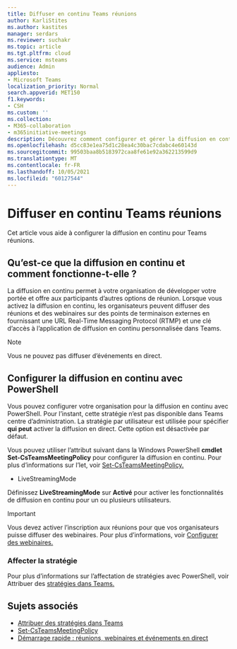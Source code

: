 ```yaml
---
title: Diffuser en continu Teams réunions
author: KarliStites
ms.author: kastites
manager: serdars
ms.reviewer: suchakr
ms.topic: article
ms.tgt.pltfrm: cloud
ms.service: msteams
audience: Admin
appliesto:
- Microsoft Teams
localization_priority: Normal
search.appverid: MET150
f1.keywords:
- CSH
ms.custom: ''
ms.collection:
- M365-collaboration
- m365initiative-meetings
description: Découvrez comment configurer et gérer la diffusion en continu pour vos Teams réunion.
ms.openlocfilehash: d5cc83e1ea75d1c28ea4c30bac7cdabc4e60143d
ms.sourcegitcommit: 99503baa8b5183972caa8fe61e92a362213599d9
ms.translationtype: MT
ms.contentlocale: fr-FR
ms.lasthandoff: 10/05/2021
ms.locfileid: "60127544"
---
```

# <a name="stream-teams-meetings"></a>Diffuser en continu Teams réunions

Cet article vous aide à configurer la diffusion en continu pour Teams réunions.

## <a name="what-is-streaming-and-how-does-it-work"></a>Qu’est-ce que la diffusion en continu et comment fonctionne-t-elle ?

La diffusion en continu permet à votre organisation de développer votre portée et offre aux participants d’autres options de réunion. Lorsque vous activez la diffusion en continu, les organisateurs peuvent diffuser des réunions et des webinaires sur des points de terminaison externes en fournissant une URL Real-Time Messaging Protocol (RTMP) et une clé d’accès à l’application de diffusion en continu personnalisée dans Teams.

> [!NOTE]
> Vous ne pouvez pas diffuser d’événements en direct.

## <a name="set-up-streaming-with-powershell"></a>Configurer la diffusion en continu avec PowerShell

Vous pouvez configurer votre organisation pour la diffusion en continu avec PowerShell. Pour l’instant, cette stratégie n’est pas disponible dans Teams centre d’administration. La stratégie par utilisateur est utilisée pour spécifier **qui peut** activer la diffusion en direct. Cette option est désactivée par défaut.

Vous pouvez utiliser l’attribut suivant dans la Windows PowerShell **cmdlet Set-CsTeamsMeetingPolicy** pour configurer la diffusion en continu. Pour plus d’informations sur l’let, voir [Set-CsTeamsMeetingPolicy.](/powershell/module/skype/set-csteamsmeetingpolicy)

- LiveStreamingMode

Définissez **LiveStreamingMode** sur **Activé** pour activer les fonctionnalités de diffusion en continu pour un ou plusieurs utilisateurs.

> [!IMPORTANT]
> Vous devez activer l’inscription aux réunions pour que vos organisateurs puisse diffuser des webinaires. Pour plus d’informations, voir [Configurer des webinaires.](set-up-webinars.md)

### <a name="assign-the-policy"></a>Affecter la stratégie

Pour plus d’informations sur l’affectation de stratégies avec PowerShell, voir Attribuer des [stratégies dans Teams.](policy-assignment-overview.md)

## <a name="related-topics"></a>Sujets associés

- [Attribuer des stratégies dans Teams](policy-assignment-overview.md)
- [Set-CsTeamsMeetingPolicy](/powershell/module/skype/set-csteamsmeetingpolicy)
- [Démarrage rapide : réunions, webinaires et événements en direct](quick-start-meetings-live-events.md)